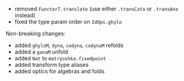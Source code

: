 - removed `FunctorT.translate` (use either `.transCata` or `.transAna` instead)
- fixed the type param order on `IdOps.ghylo`

Non-breaking changes:
- added `ghyloM`, `dyna`, `codyna`, `codynaM` refolds
- added a `ganaM` unfold
- added `Nat` to `matryoshka.fixedpoint`
- added transform type aliases
- added optics for algebras and folds
